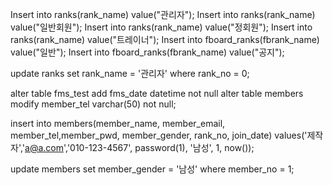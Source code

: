 Insert into ranks(rank_name) value("관리자");
Insert into ranks(rank_name) value("일반회원");
Insert into ranks(rank_name) value("정회원");
Insert into ranks(rank_name) value("트레이너");
Insert into fboard_ranks(fbrank_name) value("일반");
Insert into fboard_ranks(fbrank_name) value("공지");

update ranks set rank_name = '관리자' where rank_no = 0;

alter table fms_test add fms_date datetime not null
alter table members modify member_tel varchar(50) not null;

insert into members(member_name, member_email, member_tel,member_pwd, member_gender, rank_no, join_date)
values('제작자','a@a.com','010-123-4567', password(1), '남성', 1, now());

update members set member_gender = '남성' where member_no = 1;